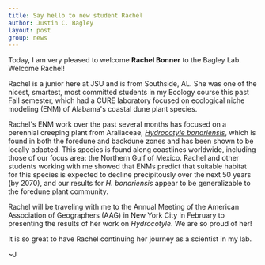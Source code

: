 ```yaml
---
title: Say hello to new student Rachel
author: Justin C. Bagley
layout: post
group: news
---
```

 
Today, I am very pleased to welcome **Rachel Bonner** to the Bagley Lab. Welcome Rachel!

Rachel is a junior here at JSU and is from Southside, AL. She was one of the nicest, smartest, most committed students in my Ecology course this past Fall semester, which had a CURE laboratory focused on ecological niche modeling (ENM) of Alabama's coastal dune plant species. 

Rachel's ENM work over the past several months has focused on a perennial creeping plant from Araliaceae, [_Hydrocotyle bonariensis_](https://www.gbif.org/species/3034611), which is found in both the foredune and backdune zones and has been shown to be locally adapted. This species is found along coastlines worldwide, including those of our focus area: the Northern Gulf of Mexico. Rachel and other students working with me showed that ENMs predict that suitable habitat for this species is expected to decline precipitously over the next 50 years (by 2070), and our results for _H. bonariensis_ appear to be generalizable to the foredune plant community.

Rachel will be traveling with me to the Annual Meeting of the American Association of Geographers (AAG) in New York City in February to presenting the results of her work on _Hydrocotyle_. We are so proud of her!

It is so great to have Rachel continuing her journey as a scientist in my lab. 

~J

<!--
 <img src="/static/img/news/day-1.jpg" alt="JF Day 1" class="img-fluid">

 <img src="/static/img/news/lillian-day-1.jpg" alt="LK Day 1" class="img-fluid">
-->
